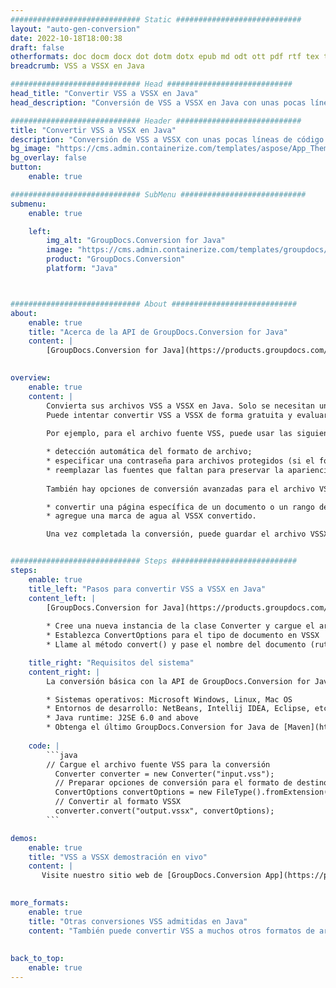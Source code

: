 ```yaml
---
############################# Static ############################
layout: "auto-gen-conversion"
date: 2022-10-18T18:00:38
draft: false
otherformats: doc docm docx dot dotm dotx epub md odt ott pdf rtf tex txt vdx vsdm vsdx vssm vssx vstm vstx vsx vtx xps
breadcrumb: VSS a VSSX en Java

############################# Head ############################
head_title: "Convertir VSS a VSSX en Java"
head_description: "Conversión de VSS a VSSX en Java con unas pocas líneas de código. Convierta más de 160 formatos de archivo con la API de conversión de documentos de GroupDocs para Java"

############################# Header ############################
title: "Convertir VSS a VSSX en Java"
description: "Conversión de VSS a VSSX con unas pocas líneas de código Java"
bg_image: "https://cms.admin.containerize.com/templates/aspose/App_Themes/V3/images/bg/header1.png"
bg_overlay: false
button:
    enable: true

############################# SubMenu ############################
submenu:
    enable: true

    left:
        img_alt: "GroupDocs.Conversion for Java"
        image: "https://cms.admin.containerize.com/templates/groupdocs/images/product-logos/90x90-noborder/groupdocs-conversion-java.png"
        product: "GroupDocs.Conversion"
        platform: "Java"



############################# About ############################
about:
    enable: true
    title: "Acerca de la API de GroupDocs.Conversion for Java"
    content: |
        [GroupDocs.Conversion for Java](https://products.groupdocs.com/conversion/java/) es una API de conversión de formato de archivo avanzada para convertir entre formatos populares de imagen y documento como Microsoft Office, OpenDocument, PDF, HTML, correo electrónico, CAD. y mucho más con solo unas pocas líneas de código. La API nativa detecta automáticamente los formatos de los documentos originales y ofrece muchas opciones para personalizar los documentos convertidos. Junto con la función de extraer información de un documento, también admite el almacenamiento en caché de los resultados de la conversión en el disco local de forma predeterminada. Sin embargo, se puede admitir cualquier tipo de almacenamiento en caché mediante la implementación de las interfaces adecuadas: Amazon S3, Dropbox, Google Drive, Windows Azure, Reddis o cualquier otra.
    

overview:
    enable: true
    content: |
        Convierta sus archivos VSS a VSSX en Java. Solo se necesitan un par de líneas de código Java en cualquier plataforma de su elección, como Windows, Linux, macOS.
        Puede intentar convertir VSS a VSSX de forma gratuita y evaluar la calidad de los resultados de la conversión. Junto con los sencillos scripts de conversión de archivos, puede probar opciones más sofisticadas para cargar el archivo de origen VSS y almacenar la salida VSSX. 
        
        Por ejemplo, para el archivo fuente VSS, puede usar las siguientes opciones de carga:

        * detección automática del formato de archivo;
        * especificar una contraseña para archivos protegidos (si el formato de archivo lo admite);
        * reemplazar las fuentes que faltan para preservar la apariencia del documento.
        
        También hay opciones de conversión avanzadas para el archivo VSSX:

        * convertir una página específica de un documento o un rango de páginas;
        * agregue una marca de agua al VSSX convertido.

        Una vez completada la conversión, puede guardar el archivo VSSX en su ruta de archivo local o en cualquier almacenamiento de terceros, como FTP, Amazon S3, Google Drive, Dropbox, etc. Tenga en cuenta que para convertir VSS a VSSX, no necesita instalar ningún software adicional, como MS Office, Open Office, Adobe Acrobat Reader, etc.


############################# Steps ############################
steps:
    enable: true
    title_left: "Pasos para convertir VSS a VSSX en Java"
    content_left: |
        [GroupDocs.Conversion for Java](https://products.groupdocs.com/conversion/java/) permite a los desarrolladores convertir fácilmente el archivo VSS a VSSX con unas pocas líneas de código.
        
        * Cree una nueva instancia de la clase Converter y cargue el archivo VSS con la ruta completa
        * Establezca ConvertOptions para el tipo de documento en VSSX
        * Llame al método convert() y pase el nombre del documento (ruta completa) y el formato (VSSX) como parámetro

    title_right: "Requisitos del sistema"
    content_right: |
        La conversión básica con la API de GroupDocs.Conversion for Java se puede realizar con solo unas pocas líneas de código. Nuestras API son compatibles con todas las principales plataformas y sistemas operativos. Antes de ejecutar el código a continuación, asegúrese de tener instalados los siguientes requisitos previos en su sistema.

        * Sistemas operativos: Microsoft Windows, Linux, Mac OS
        * Entornos de desarrollo: NetBeans, Intellij IDEA, Eclipse, etc.
        * Java runtime: J2SE 6.0 and above
        * Obtenga el último GroupDocs.Conversion for Java de [Maven](https://repository.groupdocs.com/webapp/#/artifacts/browse/tree/General/repo/com/groupdocs/groupdocs-conversion)
         
    code: |
        ```java    
        // Cargue el archivo fuente VSS para la conversión
          Converter converter = new Converter("input.vss");
          // Preparar opciones de conversión para el formato de destino VSSX
          ConvertOptions convertOptions = new FileType().fromExtension("vssx").getConvertOptions();
          // Convertir al formato VSSX
          converter.convert("output.vssx", convertOptions);
        ```

demos:
    enable: true
    title: "VSS a VSSX demostración en vivo"
    content: |
       Visite nuestro sitio web de [GroupDocs.Conversion App](https://products.groupdocs.app/conversion/family) y pruebe la conversión de VSS a VSSX ahora. La demostración gratuita tiene los siguientes beneficios
          

more_formats:
    enable: true
    title: "Otras conversiones VSS admitidas en Java"
    content: "También puede convertir VSS a muchos otros formatos de archivo. Consulte la lista a continuación."
       
       
back_to_top:
    enable: true
---
```


